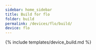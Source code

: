 ```yaml
---
sidebar: home_sidebar
title: Build for flo
folder: build
permalink: /devices/flo/build/
device: flo
---
```

{% include templates/device_build.md %}
